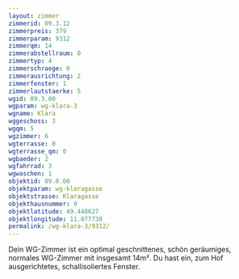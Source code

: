 ```yaml
---
layout: zimmer
zimmerid: 09.3.12
zimmerpreis: 379
zimmerparam: 9312
zimmerqm: 14
zimmerabstellraum: 0
zimmertyp: 4
zimmerschraege: 0
zimmerausrichtung: 2
zimmerfenster: 1
zimmerlautstaerke: 5
wgid: 09.3.00
wgparam: wg-klara-3
wgname: Klara
wggeschoss: 3
wgqm: 5
wgzimmer: 6
wgterrasse: 0
wgterrasse_qm: 0
wgbaeder: 2
wgfahrrad: 3
wgwaschen: 1
objektid: 09.0.00
objektparam: wg-klaragasse
objektstrasse: Klaragasse
objekthausnummer: 9
objektlatitude: 49.448627
objektlongitude: 11.077738
permalink: /wg-klara-3/9312/
---
```

Dein WG-Zimmer ist ein optimal geschnittenes, schön geräumiges, normales WG-Zimmer mit insgesamt 14m². Du hast ein, zum Hof ausgerichtetes, schallisoliertes Fenster. 